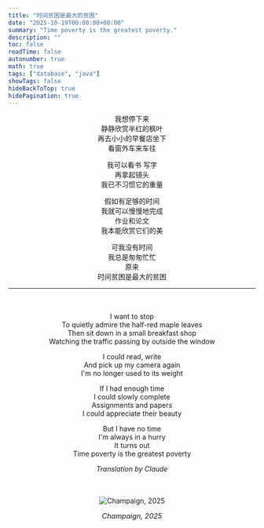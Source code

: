 ```yaml
---
title: "时间贫困是最大的贫困"
date: "2025-10-19T00:00:00+08:00"
summary: "Time poverty is the greatest poverty."
description: ""
toc: false
readTime: false
autonumber: true
math: true
tags: ["database", "java"]
showTags: false
hideBackToTop: true
hidePagination: true
---
```


<div style="text-align: center;">

我想停下来<br>
静静欣赏半红的枫叶<br>
再去小小的早餐店坐下<br>
看窗外车来车往

我可以看书 写字<br>
再拿起镜头<br>
我已不习惯它的重量


假如有足够的时间<br>
我就可以慢慢地完成<br>
作业和论文<br>
我本能欣赏它们的美

可我没有时间<br>
我总是匆匆忙忙<br>
原来<br>
时间贫困是最大的贫困

</div>

---

<div style="text-align: center; margin-top: 3rem;">

I want to stop<br>
To quietly admire the half-red maple leaves<br>
Then sit down in a small breakfast shop<br>
Watching the traffic passing by outside the window

I could read, write<br>
And pick up my camera again<br>
I'm no longer used to its weight


If I had enough time<br>
I could slowly complete<br>
Assignments and papers<br>
I could appreciate their beauty

But I have no time<br>
I'm always in a hurry<br>
It turns out<br>
Time poverty is the greatest poverty<br>

_Translation by Claude_

</div>

<div style="text-align: center; margin-top: 3rem;">

![Champaign, 2025](/DSC_2794.jpg)

<em style="font-size: 0.9rem; color: var(--content-secondary);">Champaign, 2025</em>

</div>